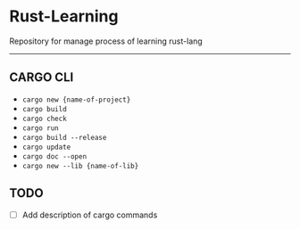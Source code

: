 # Rust-Learning

 Repository for manage process of learning rust-lang

 ---

## CARGO CLI

- `cargo new {name-of-project}`
- `cargo build`
- `cargo check`
- `cargo run`
- `cargo build --release`
- `cargo update`
- `cargo doc --open`
- `cargo new --lib {name-of-lib}`

## TODO

- [ ] Add description of cargo commands
